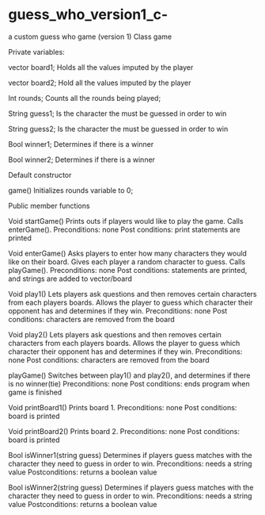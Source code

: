 # guess_who_version1_c-
a custom guess who game (version 1)
Class game 

Private variables:

vector<string> board1;
Holds all the values imputed by the player 

vector<string> board2;
Hold all the values imputed by the player 

Int rounds;
Counts all the rounds being played;

String guess1;
Is the character the must be guessed in order to win 

String guess2;
Is the character the must be guessed in order to win 

Bool winner1;
Determines if there is a winner 

Bool winner2;
Determines if there is a winner 


Default constructor

game()
Initializes rounds variable to 0;

Public member functions

Void startGame()
Prints outs if players would like to play the game. Calls enterGame().
Preconditions: none
Post conditions: print statements are printed 

Void enterGame()
Asks players to enter how many characters they would like on their board. Gives each player a random character to guess. Calls playGame().
Preconditions: none 
Post conditions: statements are printed, and strings are added to vector/board 

Void play1()
Lets players ask questions and then removes certain characters from each players boards. Allows the player to guess which character their opponent has and determines if they win. 
Preconditions: none 
Post conditions: characters are removed from the board

Void play2()
Lets players ask questions and then removes certain characters from each players boards. Allows the player to guess which character their opponent has and determines if they win. 
Preconditions: none 
Post conditions: characters are removed from the board

playGame()
Switches between play1() and play2(), and determines if there is no winner(tie)
Preconditions: none 
Post conditions: ends program when game is finished

Void printBoard1()
Prints board 1. 
Preconditions: none 
Post conditions: board is printed

Void printBoard2()
Prints board 2. 
Preconditions: none 
Post conditions: board is printed

Bool isWinner1(string guess)
Determines if players guess matches with the character they need to guess in order to win.
Preconditions: needs a string value
Postconditions: returns a boolean value

Bool isWinner2(string guess)
Determines if players guess matches with the character they need to guess in order to win.
Preconditions: needs a string value
Postconditions: returns a boolean value





